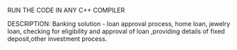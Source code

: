 RUN THE CODE IN ANY C++ COMPILER

DESCRIPTION:
Banking solution - loan approval process, home loan, jewelry loan, checking for eligibility and approval of loan ,providing details of fixed deposit,other investment process.
